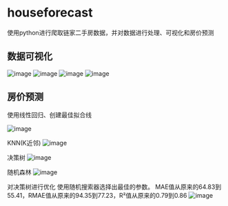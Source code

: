 # houseforecast
使用python进行爬取链家二手房数据，并对数据进行处理、可视化和房价预测
## 数据可视化
![image](https://github.com/Remi-hzt/houseforecast/assets/43429577/85bfa928-9221-4afd-b4bc-e1c7746cb099)
![image](https://github.com/Remi-hzt/houseforecast/assets/43429577/88968d53-653b-40f8-ad4f-d03711c6a136)
![image](https://github.com/Remi-hzt/houseforecast/assets/43429577/06c66b19-ecff-4b21-adf7-fc797dcca77d)
![image](https://github.com/Remi-hzt/houseforecast/assets/43429577/830affe5-be9f-41f7-b27b-a3f47dfc7077)

## 房价预测
使用线性回归、创建最佳拟合线

![image](https://github.com/Remi-hzt/houseforecast/assets/43429577/6a1a7703-97f6-4991-badf-d2efae253824)

KNN(K近邻)
![image](https://github.com/Remi-hzt/houseforecast/assets/43429577/d8241345-e787-4658-a0e2-2ae0cfd95c18)

决策树
![image](https://github.com/Remi-hzt/houseforecast/assets/43429577/e8005cf1-c985-4187-b4ea-02ae587c3dae)

随机森林
![image](https://github.com/Remi-hzt/houseforecast/assets/43429577/495288ec-de7b-4998-8696-8ff993bfaae6)

对决策树进行优化
使用随机搜索器选择出最佳的参数。
MAE值从原来的64.83到55.41，RMAE值从原来的94.35到77.23，R²值从原来的0.79到0.86
![image](https://github.com/Remi-hzt/houseforecast/assets/43429577/f034d2f7-3131-4260-87bf-e25529109c47)
